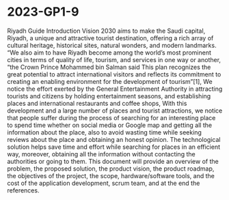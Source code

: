 # 2023-GP1-9
Riyadh Guide
Introduction
Vision 2030 aims to make the Saudi capital, Riyadh, a unique and attractive tourist
destination, offering a rich array of cultural heritage, historical sites, natural wonders,
and modern landmarks. “We also aim to have Riyadh become among the world’s most
prominent cities in terms of quality of life, tourism, and services in one way or another,
“the Crown Prince Mohammed bin Salman said This plan recognizes the great potential
to attract international visitors and reflects its commitment to creating an enabling
environment for the development of tourism”[1], We notice the effort exerted by the
General Entertainment Authority in attracting tourists and citizens by holding
entertainment seasons, and establishing places and international restaurants and coffee
shops, With this development and a large number of places and tourist attractions, we
notice that people suffer during the process of searching for an interesting place to spend
time whether on social media or Google map and getting all the information about the
place, also to avoid wasting time while seeking reviews about the place and obtaining an
honest opinion. The technological solution helps save time and effort while searching for
places in an efficient way, moreover, obtaining all the information without contacting the
authorities or going to them. This document will provide an overview of the problem, the
proposed solution, the product vision, the product roadmap, the objectives of the project,
the scope, hardware/software tools, and the cost of the application development, scrum
team, and at the end the references.
